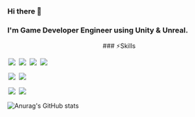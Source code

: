 ### Hi there 👋
### I'm Game Developer Engineer using Unity & Unreal.

<!--
**LimHyun-ji/LimHyun-ji** is a ✨ _special_ ✨ repository because its `README.md` (this file) appears on your GitHub profile.

Here are some ideas to get you started:

- 🔭 I’m currently working on ...
- 🌱 I’m currently learning ...
- 👯 I’m looking to collaborate on ...
- 🤔 I’m looking for help with ...
- 💬 Ask me about ...
- 📫 How to reach me: ...
- 😄 Pronouns: ...
- ⚡ Fun fact: ...
-->
<p align="center">
###   ⚡Skills

<img src = "https://img.shields.io/badge/-C++-00599C?style=flat-square&logo=c%2B%2B" style="height : auto; margin-left : 2px; margin-right : 2px;"/> <img src = "https://img.shields.io/badge/-C%23%20-239120?style=flat-square&logo=C%20Sharp" style="height : auto; margin-left : 2px; margin-right : 2px;"/> <img src="https://img.shields.io/badge/unity%20-%23000000.svg?&style=flat-square&logo=unity&logoColor=white" style="height : auto; margin-left : 2px; margin-right : 2px;"/> <img src="https://img.shields.io/badge/unreal%20engine%20-%23313131.svg?&style=flat-square&logo=unreal%20engine&logoColor=white" style="height : auto; margin-left : 2px; margin-right : 2px;"/>

<img src = "https://img.shields.io/badge/-Python-3776AB?style=flat-square" style="height : auto; margin-left : 2px; margin-right : 2px;"/> <img src = "https://img.shields.io/badge/-Java-007396?style=flat-square&logo=Java" style="height : auto; margin-left : 2px; margin-right : 2px;"/>

<img src = "https://img.shields.io/badge/-Illustrator-FF9A00?style=flat-square" style="height : auto; margin-left : 2px; margin-right : 2px;"/> <img src = "https://img.shields.io/badge/-Photoshop-31A8FF?style=flat-square" style="height : auto; margin-left : 2px; margin-right : 2px;"/>

</p>

![Anurag's GitHub stats](https://github-readme-stats.vercel.app/api?username=LimHyun-ji&show_icons=true&theme=radical)
